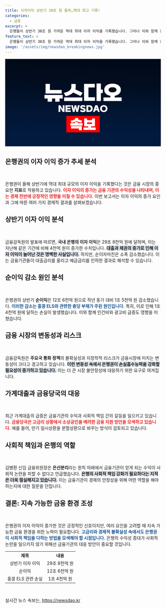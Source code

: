 ```yaml
---
title: 이자이익 상반기 30조 원 돌파…역대 최고 기록!
categories:
  - 금융
excerpt: >
  은행들이 상반기 30조 원 가까운 역대 최대 이자 이익을 기록했습니다. 그러나 이와 함께 증가하는 금리로 인한 사회적 논란도 커지고 있습니다. 민생과의 상생을 위한 대책이 필요한 시점입니다! 클릭하여 자세히 알아보세요!
feature_text: >
  은행들이 상반기 30조 원 가까운 역대 최대 이자 이익을 기록했습니다. 그러나 이와 함께 증가하는 금리로 인한 사회적 논란도 커지고 있습니다. 민생과의 상생을 위한 대책이 필요한 시점입니다! 클릭하여 자세히 알아보세요!
image: '/assets/img/newsdao_breakingnews.jpg'
---
```


<p><img src="/assets/img/newsdao_breakingnews.jpg" alt="koreaapp 속보" /></p>

<h2 data-ke-size="size26">은행권의 이자 이익 증가 추세 분석</h2>

<p data-ke-size="size16">&nbsp;</p>

<p>은행권이 올해 상반기에 역대 최대 규모의 이자 이익을 기록했다는 것은 금융 시장의 중요한 <strong>지표</strong>로 작용하고 있습니다. <b><span style="color: #ee2323;">이자 이익의 증가는 금융 기관의 수익성을 나타내며, 이는 경제 전반에 긍정적인 영향을 미칠 수 있습니다.</span></b> 이번 보고서는 이자 이익의 증가 요인과 그에 따른 여러 가지 경제적 결과를 살펴보겠습니다.</p>

<h2 data-ke-size="size26">상반기 이자 이익 분석</h2>

<p data-ke-size="size16">&nbsp;</p>

<p>금융감독원의 발표에 따르면, <strong>국내 은행의 이자 이익</strong>은 29조 8천억 원에 달하며, 이는 지난해 같은 기간에 비해 4천억 원이 증가한 수치입니다. <b><span style="background-color: #21538527;">대출과 채권의 증가로 인해 이자 이익이 늘어난 것은 명백한 사실입니다.</span></b> 하지만, 순이자마진은 소폭 감소했습니다. 이는 금융기관들이 대출금리를 올리고 예금금리를 인하한 결과로 해석할 수 있습니다.</p>

<h2 data-ke-size="size26">순이익 감소 원인 분석</h2>

<p data-ke-size="size16">&nbsp;</p>

<p>은행권의 상반기 <strong>순이익</strong>은 12조 6천억 원으로 작년 동기 대비 1조 5천억 원 감소했습니다. <b><span style="color: #1a5490;">이러한 감소는 홍콩 ELS와 관련한 충당 부채가 주된 원인입니다.</span></b> 특히, 이로 인해 1조 4천억 원에 달하는 손실이 발생했습니다. 이와 함께 인건비와 광고비 급증도 영향을 미쳤습니다.</p>

<h2 data-ke-size="size26">금융 시장의 변동성과 리스크</h2>

<p data-ke-size="size16">&nbsp;</p>

<p>금융감독원은 <strong>주요국 통화 정책</strong>의 불확실성과 지정학적 리스크가 금융시장에 미치는 변동성이 크다고 경고하고 있습니다. <b><span style="background-color: #21538527;">이런 변동성 속에서 은행권이 손실흡수능력을 강화할 필요성이 증가하고 있습니다.</span></b> 이는 더 큰 시장 불안정성에 대응하기 위한 요구로 여겨집니다.</p>

<h2 data-ke-size="size26">가계대출과 금융당국의 대응</h2>

<p data-ke-size="size16">&nbsp;</p>

<p>최근 가계대출의 급증은 금융기관의 수익과 사회적 책임 간의 갈등을 일으키고 있습니다. <b><span style="color: #ee2323;">금융당국은 고금리 상황에서 소상공인을 배려한 금융 지원 방안을 모색하고 있습니다.</span></b> 예를 들어, 만기 일시상환을 분할상환으로 바꾸는 방식이 검토되고 있습니다.</p>

<h2 data-ke-size="size26">사회적 책임과 은행의 역할</h2>

<p data-ke-size="size16">&nbsp;</p>

<p>김병환 신임 금융위원장은 <strong>은산분리</strong>라는 원칙 아래에서 금융기관이 얻게 되는 수익이 사회적 논란을 피할 수 없다고 언급했습니다. <b><span style="background-color: #21538527;">은행의 사회적 책임 강화가 필요하다는 지적은 더욱 절실해지고 있습니다.</span></b> 이는 금융기관이 경제의 안정성을 위해 어떤 역할을 해야 하는지에 대한 질문을 던집니다.</p>

<h2 data-ke-size="size26">결론: 지속 가능한 금융 환경 조성</h2>

<p data-ke-size="size16">&nbsp;</p>

<p>은행권의 이자 이익이 증가한 것은 긍정적인 신호이지만, 여러 요인을 고려할 때 지속 가능한 금융 환경을 위한 노력이 필요합니다. <b><span style="color: #1a5490;">고금리와 경제적 불확실성 속에서도 은행권이 사회적 책임을 다하는 방법을 모색해야 할 시점입니다.</span></b> 은행의 수익성 증대가 사회적 논란을 일으키지 않기 위해선 금융기관의 대응 방안이 중요할 것입니다.</p>

<table>
<tr>
  <td style="text-align: center; height: 17px;"><b>제목</b></td>
  <td style="text-align: center; height: 17px;"><b>내용</b></td>
</tr>
<tr>
  <td style="text-align: center; height: 17px;">상반기 이자 이익</td>
  <td style="text-align: center; height: 17px;">29조 8천억 원</td>
</tr>
<tr>
  <td style="text-align: center; height: 17px;">순이익</td>
  <td style="text-align: center; height: 17px;">12조 6천억 원</td>
</tr>
<tr>
  <td style="text-align: center; height: 17px;">홍콩 ELS 관련 손실</td>
  <td style="text-align: center; height: 17px;">1조 4천억 원</td>
</tr>
</table>

<p data-ke-size="size16">&nbsp;</p>
실시간 뉴스 속보는, <a href="https://newsdao.kr" rel="dofollow">https://newsdao.kr</a>



